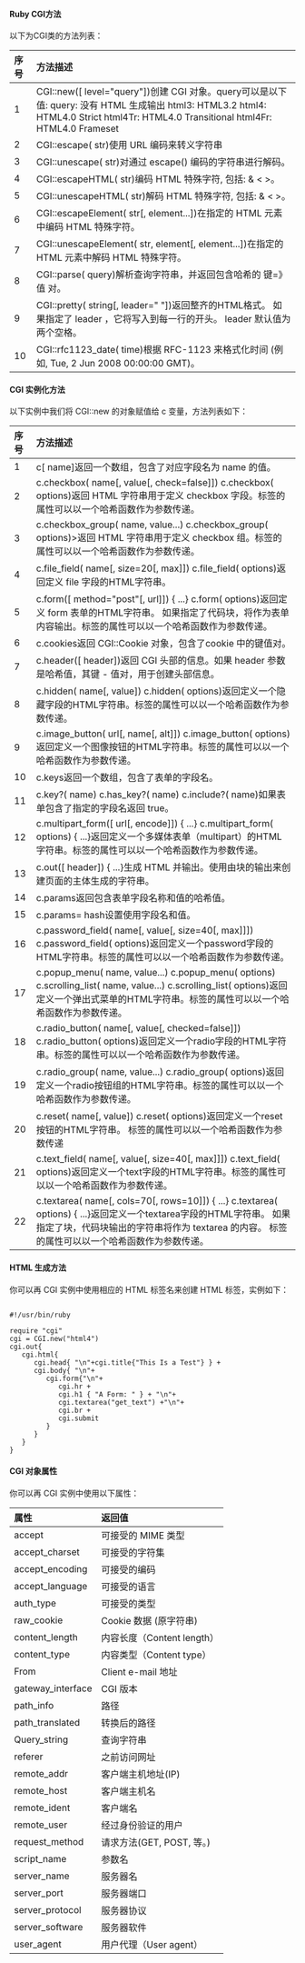  
#### Ruby CGI方法

 以下为CGI类的方法列表：

 

|序号|方法描述|
|:--|:--|
|1|CGI::new([ level="query"])创建 CGI 对象。query可以是以下值: query: 没有 HTML 生成输出 html3: HTML3.2 html4: HTML4.0 Strict html4Tr: HTML4.0 Transitional html4Fr: HTML4.0 Frameset |
|2|CGI::escape( str)使用 URL 编码来转义字符串|
|3|CGI::unescape( str)对通过 escape() 编码的字符串进行解码。|
|4|CGI::escapeHTML( str)编码 HTML 特殊字符, 包括: &amp; < >。|
|5|CGI::unescapeHTML( str)解码 HTML 特殊字符, 包括: &amp; < >。|
|6|CGI::escapeElement( str[, element...])在指定的 HTML 元素中编码 HTML 特殊字符。|
|7|CGI::unescapeElement( str, element[, element...])在指定的 HTML 元素中解码 HTML 特殊字符。|
|8|CGI::parse( query)解析查询字符串，并返回包含哈希的 键=》值 对。|
|9|CGI::pretty( string[, leader=" "])返回整齐的HTML格式。 如果指定了 leader ，它将写入到每一行的开头。 leader 默认值为两个空格。|
|10|CGI::rfc1123_date( time)根据 RFC-1123 来格式化时间 (例如, Tue, 2 Jun 2008 00:00:00 GMT)。|



#### CGI 实例化方法

 以下实例中我们将 CGI::new 的对象赋值给 c 变量，方法列表如下：

 

|序号|方法描述|
|:--|:--|
|1|c[ name]返回一个数组，包含了对应字段名为 name 的值。|
|2|c.checkbox( name[, value[, check=false]]) c.checkbox( options)返回 HTML 字符串用于定义 checkbox 字段。标签的属性可以以一个哈希函数作为参数传递。|
|3|c.checkbox_group( name, value...) c.checkbox_group( options)>返回 HTML 字符串用于定义 checkbox 组。标签的属性可以以一个哈希函数作为参数传递。|
|4|c.file_field( name[, size=20[, max]]) c.file_field( options)返回定义 file 字段的HTML字符串。|
|5|c.form([ method="post"[, url]]) { ...} c.form( options)返回定义 form 表单的HTML字符串。 如果指定了代码块，将作为表单内容输出。标签的属性可以以一个哈希函数作为参数传递。|
|6|c.cookies返回 CGI::Cookie 对象，包含了cookie 中的键值对。|
|7|c.header([ header])返回 CGI 头部的信息。如果 header 参数是哈希值，其键 - 值对，用于创建头部信息。|
|8|c.hidden( name[, value]) c.hidden( options)返回定义一个隐藏字段的HTML字符串。标签的属性可以以一个哈希函数作为参数传递。|
|9|c.image_button( url[, name[, alt]]) c.image_button( options)返回定义一个图像按钮的HTML字符串。标签的属性可以以一个哈希函数作为参数传递。|
|10|c.keys返回一个数组，包含了表单的字段名。|
|11|c.key?( name) c.has_key?( name) c.include?( name)如果表单包含了指定的字段名返回 true。|
|12|c.multipart_form([ url[, encode]]) { ...} c.multipart_form( options) { ...}返回定义一个多媒体表单（multipart）的HTML字符串。标签的属性可以以一个哈希函数作为参数传递。|
|13|c.out([ header]) { ...}生成 HTML 并输出。使用由块的输出来创建页面的主体生成的字符串。|
|14|c.params返回包含表单字段名称和值的哈希值。|
|15|c.params= hash设置使用字段名和值。|
|16|c.password_field( name[, value[, size=40[, max]]]) c.password_field( options)返回定义一个password字段的HTML字符串。标签的属性可以以一个哈希函数作为参数传递。|
|17|c.popup_menu( name, value...) c.popup_menu( options) c.scrolling_list( name, value...) c.scrolling_list( options)返回定义一个弹出式菜单的HTML字符串。标签的属性可以以一个哈希函数作为参数传递。|
|18|c.radio_button( name[, value[, checked=false]]) c.radio_button( options)返回定义一个radio字段的HTML字符串。标签的属性可以以一个哈希函数作为参数传递。|
|19|c.radio_group( name, value...) c.radio_group( options)返回定义一个radio按钮组的HTML字符串。标签的属性可以以一个哈希函数作为参数传递。|
|20|c.reset( name[, value]) c.reset( options)返回定义一个reset按钮的HTML字符串。 标签的属性可以以一个哈希函数作为参数传递|
|21|c.text_field( name[, value[, size=40[, max]]]) c.text_field( options)返回定义一个text字段的HTML字符串。标签的属性可以以一个哈希函数作为参数传递。|
|22|c.textarea( name[, cols=70[, rows=10]]) { ...} c.textarea( options) { ...}返回定义一个textarea字段的HTML字符串。 如果指定了块，代码块输出的字符串将作为 textarea 的内容。 标签的属性可以以一个哈希函数作为参数传递。|



#### HTML 生成方法

 你可以再 CGI 实例中使用相应的 HTML 标签名来创建 HTML 标签，实例如下：

 
```

#!/usr/bin/ruby

require "cgi"
cgi = CGI.new("html4")
cgi.out{
   cgi.html{
      cgi.head{ "\n"+cgi.title{"This Is a Test"} } +
      cgi.body{ "\n"+
         cgi.form{"\n"+
            cgi.hr +
            cgi.h1 { "A Form: " } + "\n"+
            cgi.textarea("get_text") +"\n"+
            cgi.br +
            cgi.submit
         }
      }
   }
}

```
 

#### CGI 对象属性

 你可以再 CGI 实例中使用以下属性：

 

|属性|返回值|
|:--|:--|
|accept|可接受的 MIME 类型|
|accept_charset|可接受的字符集|
|accept_encoding|可接受的编码|
|accept_language|可接受的语言|
|auth_type|可接受的类型|
|raw_cookie|Cookie 数据 (原字符串)|
|content_length|内容长度（Content length）|
|content_type|内容类型（Content type）|
|From|Client e-mail 地址|
|gateway_interface|CGI 版本|
|path_info|路径|
|path_translated|转换后的路径|
|Query_string|查询字符串|
|referer|之前访问网址|
|remote_addr|客户端主机地址(IP)|
|remote_host|客户端主机名|
|remote_ident|客户端名|
|remote_user|经过身份验证的用户|
|request_method| 请求方法(GET, POST, 等。)|
|script_name|参数名 |
|server_name|服务器名|
|server_port|服务器端口|
|server_protocol|服务器协议|
|server_software|服务器软件|
|user_agent|用户代理（User agent）|



